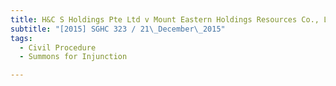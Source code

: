 ```yaml
---
title: H&C S Holdings Pte Ltd v Mount Eastern Holdings Resources Co., Limited 
subtitle: "[2015] SGHC 323 / 21\_December\_2015"
tags:
  - Civil Procedure
  - Summons for Injunction

---
```


